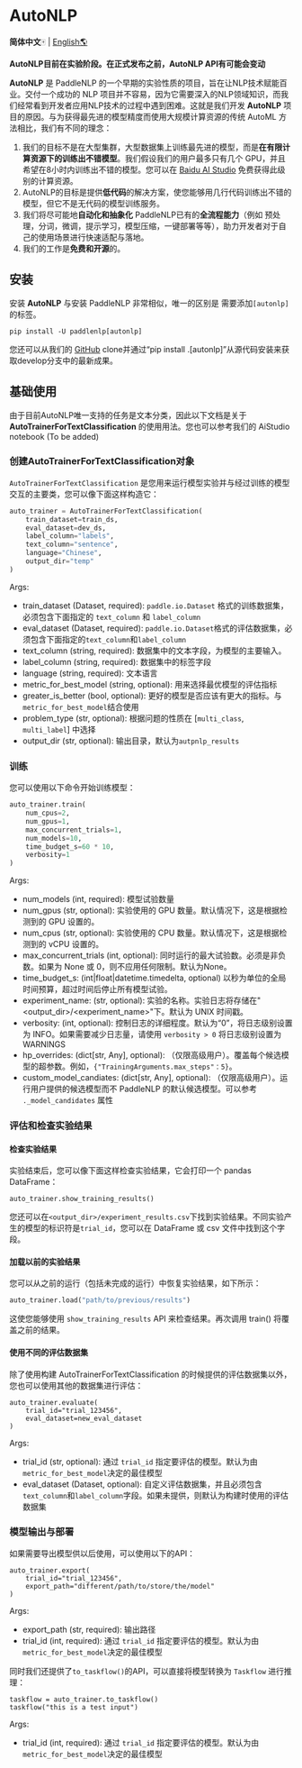 # AutoNLP

**简体中文**🀄 | [English🌎](./README_en.md)

**AutoNLP目前在实验阶段。在正式发布之前，AutoNLP API有可能会变动**

**AutoNLP** 是 PaddleNLP 的一个早期的实验性质的项目，旨在让NLP技术赋能百业。交付一个成功的 NLP 项目并不容易，因为它需要深入的NLP领域知识，而我们经常看到开发者应用NLP技术的过程中遇到困难。这就是我们开发 **AutoNLP** 项目的原因。与为获得最先进的模型精度而使用大规模计算资源的传统 AutoML 方法相比，我们有不同的理念：

1. 我们的目标不是在大型集群，大型数据集上训练最先进的模型，而是**在有限计算资源下的训练出不错模型**。我们假设我们的用户最多只有几个 GPU，并且希望在8小时内训练出不错的模型。您可以在 [Baidu AI Studio](https://aistudio.baidu.com/aistudio) 免费获得此级别的计算资源。
2. AutoNLP的目标是提供**低代码**的解决方案，使您能够用几行代码训练出不错的模型，但它不是无代码的模型训练服务。
3. 我们将尽可能地**自动化和抽象化** PaddleNLP已有的**全流程能力**（例如 预处理，分词，微调，提示学习，模型压缩，一键部署等等），助力开发者对于自己的使用场景进行快速适配与落地。
4. 我们的工作是**免费和开源**的。

## 安装

安装 **AutoNLP** 与安装 PaddleNLP 非常相似，唯一的区别是 需要添加`[autonlp]`的标签。

```
pip install -U paddlenlp[autonlp]
```

您还可以从我们的 [GitHub](https://github.com/PaddlePaddle/PaddleNLP) clone并通过“pip install .[autonlp]”从源代码安装来获取develop分支中的最新成果。

## 基础使用

由于目前AutoNLP唯一支持的任务是文本分类，因此以下文档是关于 **AutoTrainerForTextClassification** 的使用用法。您也可以参考我们的 AiStudio notebook (To be added)

### 创建AutoTrainerForTextClassification对象

`AutoTrainerForTextClassification` 是您用来运行模型实验并与经过训练的模型交互的主要类，您可以像下面这样构造它：

```python
auto_trainer = AutoTrainerForTextClassification(
    train_dataset=train_ds,
    eval_dataset=dev_ds,
    label_column="labels",
    text_column="sentence",
    language="Chinese",
    output_dir="temp"
)
```

Args:

- train_dataset (Dataset, required): `paddle.io.Dataset` 格式的训练数据集，必须包含下面指定的 `text_column` 和 `label_column`
- eval_dataset (Dataset, required): `paddle.io.Dataset`格式的评估数据集，必须包含下面指定的`text_column`和`label_column`
- text_column (string, required): 数据集中的文本字段，为模型的主要输入。
- label_column (string, required): 数据集中的标签字段
- language (string, required): 文本语言
- metric_for_best_model (string, optional): 用来选择最优模型的评估指标
- greater_is_better (bool, optional): 更好的模型是否应该有更大的指标。与`metric_for_best_model`结合使用
- problem_type (str, optional): 根据问题的性质在 [`multi_class`, `multi_label`] 中选择
- output_dir (str, optional): 输出目录，默认为`autpnlp_results`

### 训练

您可以使用以下命令开始训练模型：

```python
auto_trainer.train(
    num_cpus=2,
    num_gpus=1,
    max_concurrent_trials=1,
    num_models=10,
    time_budget_s=60 * 10,
    verbosity=1
)
```
Args:

- num_models (int, required): 模型试验数量
- num_gpus (str, optional): 实验使用的 GPU 数量。默认情况下，这是根据检测到的 GPU 设置的。
- num_cpus (str, optional): 实验使用的 CPU 数量。默认情况下，这是根据检测到的 vCPU 设置的。
- max_concurrent_trials (int, optional): 同时运行的最大试验数。必须是非负数。如果为 None 或 0，则不应用任何限制。默认为None。
- time_budget_s: (int|float|datetime.timedelta, optional) 以秒为单位的全局时间预算，超过时间后停止所有模型试验。
- experiment_name: (str, optional): 实验的名称。实验日志将存储在"<output_dir>/<experiment_name>"下。默认为 UNIX 时间戳。
- verbosity: (int, optional): 控制日志的详细程度。默认为“0”，将日志级别设置为 INFO。如果需要减少日志量，请使用 `verbosity > 0` 将日志级别设置为 WARNINGS
- hp_overrides: (dict[str, Any], optional): （仅限高级用户）。覆盖每个候选模型的超参数。例如，`{"TrainingArguments.max_steps"：5}`。
- custom_model_candiates: (dict[str, Any], optional): （仅限高级用户）。运行用户提供的候选模型而不 PaddleNLP 的默认候选模型。可以参考 `._model_candidates` 属性


### 评估和检查实验结果

#### 检查实验结果

实验结束后，您可以像下面这样检查实验结果，它会打印一个 pandas DataFrame：

```
auto_trainer.show_training_results()
```

您还可以在`<output_dir>/experiment_results.csv`下找到实验结果。不同实验产生的模型的标识符是`trial_id`，您可以在 DataFrame 或 csv 文件中找到这个字段。

#### 加载以前的实验结果

您可以从之前的运行（包括未完成的运行）中恢复实验结果，如下所示：

```python
auto_trainer.load("path/to/previous/results")
```

这使您能够使用 `show_training_results` API 来检查结果。再次调用 train() 将覆盖之前的结果。

#### 使用不同的评估数据集

除了使用构建 AutoTrainerForTextClassification 的时候提供的评估数据集以外，您也可以使用其他的数据集进行评估：

```
auto_trainer.evaluate(
    trial_id="trial_123456",
    eval_dataset=new_eval_dataset
)
```

Args:
- trial_id (str, optional): 通过 `trial_id` 指定要评估的模型。默认为由`metric_for_best_model`决定的最佳模型
- eval_dataset (Dataset, optional): 自定义评估数据集，并且必须包含`text_column`和`label_column`字段。如果未提供，则默认为构建时使用的评估数据集



### 模型输出与部署

如果需要导出模型供以后使用，可以使用以下的API：

```
auto_trainer.export(
    trial_id="trial_123456",
    export_path="different/path/to/store/the/model"
)
```

Args:
- export_path (str, required): 输出路径
- trial_id (int, required): 通过 `trial_id` 指定要评估的模型。默认为由`metric_for_best_model`决定的最佳模型

同时我们还提供了`to_taskflow()`的API，可以直接将模型转换为 `Taskflow` 进行推理：

```
taskflow = auto_trainer.to_taskflow()
taskflow("this is a test input")
```

Args:
- trial_id (int, required): 通过 `trial_id` 指定要评估的模型。默认为由`metric_for_best_model`决定的最佳模型
